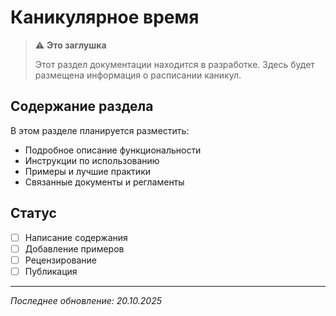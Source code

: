 # Каникулярное время

> ⚠️ **Это заглушка**
> 
> Этот раздел документации находится в разработке. Здесь будет размещена информация о расписании каникул.

## Содержание раздела

В этом разделе планируется разместить:

- Подробное описание функциональности
- Инструкции по использованию
- Примеры и лучшие практики
- Связанные документы и регламенты

## Статус

- [ ] Написание содержания
- [ ] Добавление примеров
- [ ] Рецензирование
- [ ] Публикация

---

*Последнее обновление: 20.10.2025*
